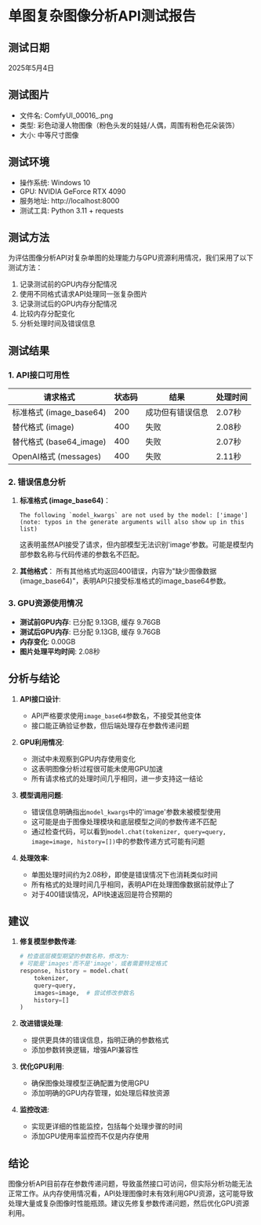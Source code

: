 # 单图复杂图像分析API测试报告

## 测试日期
2025年5月4日

## 测试图片
- 文件名: ComfyUI_00016_.png
- 类型: 彩色动漫人物图像（粉色头发的娃娃/人偶，周围有粉色花朵装饰）
- 大小: 中等尺寸图像

## 测试环境
- 操作系统: Windows 10
- GPU: NVIDIA GeForce RTX 4090
- 服务地址: http://localhost:8000
- 测试工具: Python 3.11 + requests

## 测试方法
为评估图像分析API对复杂单图的处理能力与GPU资源利用情况，我们采用了以下测试方法：

1. 记录测试前的GPU内存分配情况
2. 使用不同格式请求API处理同一张复杂图片
3. 记录测试后的GPU内存分配情况
4. 比较内存分配变化
5. 分析处理时间及错误信息

## 测试结果

### 1. API接口可用性

| 请求格式 | 状态码 | 结果 | 处理时间 |
|---------|-------|------|---------|
| 标准格式 (image_base64) | 200 | 成功但有错误信息 | 2.07秒 |
| 替代格式 (image) | 400 | 失败 | 2.08秒 |
| 替代格式 (base64_image) | 400 | 失败 | 2.07秒 |
| OpenAI格式 (messages) | 400 | 失败 | 2.11秒 |

### 2. 错误信息分析

1. **标准格式 (image_base64)**：
   ```
   The following `model_kwargs` are not used by the model: ['image'] (note: typos in the generate arguments will also show up in this list)
   ```
   这表明虽然API接受了请求，但内部模型无法识别'image'参数。可能是模型内部参数名称与代码传递的参数名不匹配。

2. **其他格式**：
   所有其他格式均返回400错误，内容为"缺少图像数据 (image_base64)"，表明API只接受标准格式的image_base64参数。

### 3. GPU资源使用情况

- **测试前GPU内存**: 已分配 9.13GB, 缓存 9.76GB
- **测试后GPU内存**: 已分配 9.13GB, 缓存 9.76GB
- **内存变化**: 0.00GB
- **图片处理平均时间**: 2.08秒

## 分析与结论

1. **API接口设计**:
   - API严格要求使用`image_base64`参数名，不接受其他变体
   - 接口能正确验证参数，但后端处理存在参数传递问题

2. **GPU利用情况**:
   - 测试中未观察到GPU内存使用变化
   - 这表明图像分析过程很可能未使用GPU加速
   - 所有请求格式的处理时间几乎相同，进一步支持这一结论

3. **模型调用问题**:
   - 错误信息明确指出`model_kwargs`中的'image'参数未被模型使用
   - 这可能是由于图像处理模块和底层模型之间的参数传递不匹配
   - 通过检查代码，可以看到`model.chat(tokenizer, query=query, image=image, history=[])`中的参数传递方式可能有问题

4. **处理效率**:
   - 单图处理时间约为2.08秒，即使是错误情况下也消耗类似时间
   - 所有格式的处理时间几乎相同，表明API在处理图像数据前就停止了
   - 对于400错误情况，API快速返回是符合预期的

## 建议

1. **修复模型参数传递**:
   ```python
   # 检查底层模型期望的参数名称，修改为:
   # 可能是'images'而不是'image'，或者需要特定格式
   response, history = model.chat(
       tokenizer,
       query=query,
       images=image,  # 尝试修改参数名
       history=[]
   )
   ```

2. **改进错误处理**:
   - 提供更具体的错误信息，指明正确的参数格式
   - 添加参数转换逻辑，增强API兼容性

3. **优化GPU利用**:
   - 确保图像处理模型正确配置为使用GPU
   - 添加明确的GPU内存管理，如处理后释放资源

4. **监控改进**:
   - 实现更详细的性能监控，包括每个处理步骤的时间
   - 添加GPU使用率监控而不仅是内存使用

## 结论

图像分析API目前存在参数传递问题，导致虽然接口可访问，但实际分析功能无法正常工作。从内存使用情况看，API处理图像时未有效利用GPU资源，这可能导致处理大量或复杂图像时性能瓶颈。建议先修复参数传递问题，然后优化GPU资源利用。 